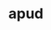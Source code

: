 ---
title: apud
meaning: with, among
ch: [sixteen, f3, f]
pos: preposition
di: (takes accusative)
---